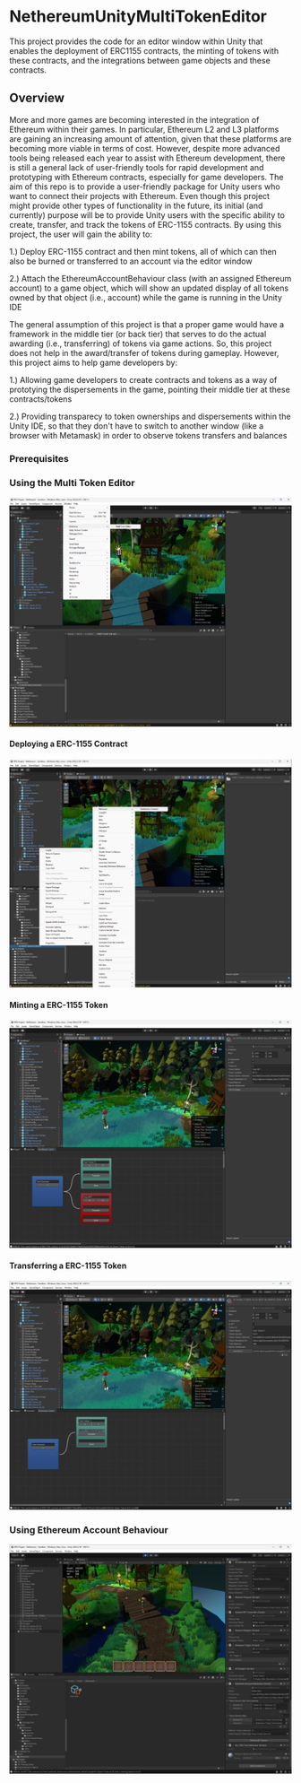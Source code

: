 # NethereumUnityMultiTokenEditor
This project provides the code for an editor window within Unity that enables the deployment of ERC1155 contracts, the minting of tokens with these contracts, and the integrations between game objects and these contracts.

## Overview 
More and more games are becoming interested in the integration of Ethereum within their games.  In particular, Ethereum L2 and L3 platforms are gaining an increasing amount of attention, given that these platforms are becoming more viable in terms of cost.  However, despite more advanced tools being released each year to assist with Ethereum development, there is still a general lack of user-friendly tools for rapid development and prototyping with Ethereum contracts, especially for game developers.  The aim of this repo is to provide a user-friendly package for Unity users who want to connect their projects with Ethereum.  Even though this project might provide other types of functionality in the future, its initial (and currently) purpose will be to provide Unity users with the specific ability to create, transfer, and track the tokens of ERC-1155 contracts.  By using this project, the user will gain the ability to:

1.) Deploy ERC-1155 contract and then mint tokens, all of which can then also be burned or transferred to an account via the editor window

2.) Attach the EthereumAccountBehaviour class (with an assigned Ethereum account) to a game object, which will show an updated display of all tokens owned by that object (i.e., account) while the game is running in the Unity IDE

The general assumption of this project is that a proper game would have a framework in the middle tier (or back tier) that serves to do the actual awarding (i.e., transferring) of tokens via game actions.  So, this project does not help in the award/transfer of tokens during gameplay.  However, this project aims to help game developers by:

1.) Allowing game developers to create contracts and tokens as a way of prototying the dispersements in the game, pointing their middle tier at these contracts/tokens

2.) Providing transparecy to token ownerships and dispersements within the Unity IDE, so that they don't have to switch to another window (like a browser with Metamask) in order to observe tokens transfers and balances

### Prerequisites

### Using the Multi Token Editor

![Opening the Editor](https://github.com/jaerith/NethereumUnityMultiTokenEditor/blob/main/Screenshots/OpenMultiTokenEditor.png)

#### Deploying a ERC-1155 Contract

![Creating a Contract](https://github.com/jaerith/NethereumUnityMultiTokenEditor/blob/main/Screenshots/CreateMultiTokenContract.png)

#### Minting a ERC-1155 Token

![Minted NFT](https://github.com/jaerith/NethereumUnityMultiTokenEditor/blob/main/Screenshots/MultiTokenEditor_NFT_Node_AfterMint.png)

#### Transferring a ERC-1155 Token

![Trasferred a token](https://github.com/jaerith/NethereumUnityMultiTokenEditor/blob/main/Screenshots/MultiTokenEditor_TokenNode_AfterTransfer.png)

### Using Ethereum Account Behaviour

![Ethereum Account Behaviour Attached](https://github.com/jaerith/NethereumUnityMultiTokenEditor/blob/main/Screenshots/EAB_Properties_Gameplay_Update.png)
